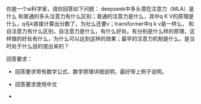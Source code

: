 你是一个ai科学家，请你回答如下问题： deepseek中多头潜在注意力（MLA）是什么 和普通的多头注意力有什么区别；普通的注意力是什么，其中q K V的原理是什么，q与k直接计算出分数了，为社么还要v；transformer中q k v是一样么， 和自注意力有什么区别，自注意力是什么，有什么好处。有分别是什么样的原理，这样做的好处有什么，为什么可以达到这样的效果；最早的注意力机制是什么，是当时处于什么目的提出来的？ 

回答要求： 

- 回答要求带有数学公式、数学原理详细说明，最好带上例子说明。  
- 回答要求使用中文

- 